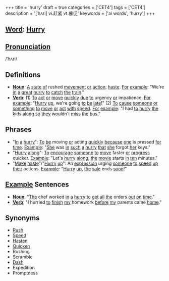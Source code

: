 +++
title = 'hurry'
draft = true
categories = ['CET4']
tags = ['CET4']
description = '[ˈhʌri] vi.赶紧 vt.催促'
keywords = ['ai words', 'hurry']
+++

## [Word](/post/word/): [Hurry](/post/hurry/)

## [Pronunciation](/post/pronunciation/)
/ˈhʌri/

## Definitions
- **[Noun](/post/noun/)**: [A](/post/a/) [state](/post/state/) [of](/post/of/) rushed [movement](/post/movement/) [or](/post/or/) [action](/post/action/); [haste](/post/haste/). [For](/post/for/) [example](/post/example/): "We're [in](/post/in/) [a](/post/a/) [great](/post/great/) [hurry](/post/hurry/) [to](/post/to/) [catch](/post/catch/) [the](/post/the/) [train](/post/train/)."
- **[Verb](/post/verb/)**: (1) [To](/post/to/) [act](/post/act/) [or](/post/or/) [move](/post/move/) [quickly](/post/quickly/) [due](/post/due/) [to](/post/to/) urgency [or](/post/or/) impatience. [For](/post/for/) [example](/post/example/): "[Hurry](/post/hurry/) [up](/post/up/), we're going [to](/post/to/) [be](/post/be/) [late](/post/late/)!"
   (2) [To](/post/to/) [cause](/post/cause/) [someone](/post/someone/) [or](/post/or/) [something](/post/something/) [to](/post/to/) [move](/post/move/) [or](/post/or/) [act](/post/act/) [with](/post/with/) [speed](/post/speed/). [For](/post/for/) [example](/post/example/): "I had [to](/post/to/) [hurry](/post/hurry/) [the](/post/the/) kids [along](/post/along/) [so](/post/so/) [they](/post/they/) wouldn't [miss](/post/miss/) [the](/post/the/) [bus](/post/bus/)."

## Phrases
- "[In](/post/in/) [a](/post/a/) [hurry](/post/hurry/)": [To](/post/to/) [be](/post/be/) moving [or](/post/or/) acting [quickly](/post/quickly/) [because](/post/because/) [one](/post/one/) is pressed [for](/post/for/) [time](/post/time/). [Example](/post/example/): "[She](/post/she/) was [in](/post/in/) [such](/post/such/) [a](/post/a/) [hurry](/post/hurry/) [that](/post/that/) [she](/post/she/) forgot [her](/post/her/) keys."
- "[Hurry](/post/hurry/) [along](/post/along/)": [To](/post/to/) [encourage](/post/encourage/) [someone](/post/someone/) [to](/post/to/) [move](/post/move/) faster [or](/post/or/) [progress](/post/progress/) quicker. [Example](/post/example/): "Let's [hurry](/post/hurry/) [along](/post/along/), [the](/post/the/) [movie](/post/movie/) starts [in](/post/in/) [ten](/post/ten/) minutes."
- "[Make](/post/make/) [haste](/post/haste/)"/"[Hurry](/post/hurry/) [up](/post/up/)": An [expression](/post/expression/) urging [someone](/post/someone/) [to](/post/to/) [speed](/post/speed/) [up](/post/up/) [their](/post/their/) actions. [Example](/post/example/): "[Hurry](/post/hurry/) [up](/post/up/), [the](/post/the/) [sale](/post/sale/) ends [soon](/post/soon/)!"

## [Example](/post/example/) Sentences
- **[Noun](/post/noun/)**: "[The](/post/the/) chef worked [in](/post/in/) [a](/post/a/) [hurry](/post/hurry/) [to](/post/to/) [get](/post/get/) [all](/post/all/) [the](/post/the/) orders [out](/post/out/) [on](/post/on/) [time](/post/time/)."
- **[Verb](/post/verb/)**: "I hurried [to](/post/to/) [finish](/post/finish/) [my](/post/my/) homework [before](/post/before/) [my](/post/my/) parents came [home](/post/home/)."

## Synonyms
- [Rush](/post/rush/)
- [Speed](/post/speed/)
- [Hasten](/post/hasten/)
- [Quicken](/post/quicken/)
- Rushing
- Scramble
- [Dash](/post/dash/)
- Expedition
- Promptness

